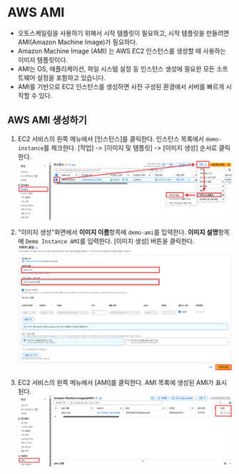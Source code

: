 # AWS AMI
- 오토스케일링을 사용하기 위해서 시작 템플릿이 필요하고, 시작 템플릿을 만들려면 AMI(Amazon Machine Image)가 필요하다.
- Amazon Machine Image (AMI) 는 AWS EC2 인스턴스를 생성할 때 사용하는 이미지 템플릿이다.
- AMI는 OS, 애플리케이션, 파일 시스템 설정 등 인스턴스 생성에 필요한 모든 소프트웨어 설정을 포함하고 있습니다.
- AMI를 기반으로 EC2 인스턴스를 생성하면 사전 구성된 환경에서 서버를 빠르게 시작할 수 있다.

## AWS AMI 생성하기
1. EC2 서비스의 왼쪽 메뉴에서 [인스턴스]를 클릭한다. 인스턴스 목록에서 `demo-instance`를 체크한다. [작업] -> [이미지 및 템플릿] -> [이미지 생성] 순서로 클릭한다.
   ![이미지 생성](../images/4/8-1.png)

2. "이미지 생성"화면에서 **이미지 이름**항목에 `demo-ami`를 입력한다. **이미지 설명**항목에 `Demo Instance AMI`를 입력한다. [이미지 생성] 버튼을 클릭한다.
   ![이미지 생성](../images/4/8-2.png)

3. EC2 서비스의 왼쪽 메뉴에서 [AMI]를 클릭한다. AMI 목록에 생성된 AMI가 표시된다. 
   ![이미지](../images/4/8-3.png)